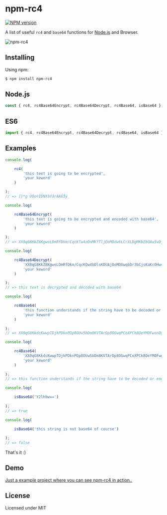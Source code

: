 # npm-rc4

[![NPM version](https://img.shields.io/npm/v/npm-rc4.svg?style=flat)](https://www.npmjs.com/package/npm-rc4)

A list of useful `rc4` and `base64` functions for [Node.js](https://nodejs.org) and Browser.

![npm-rc4](https://user-images.githubusercontent.com/6490641/82446373-7401b280-9a9e-11ea-835b-7f6a75c55f65.gif "npm-rc4")

## Installing

Using npm:

```bash
$ npm install npm-rc4
```

## Node.js

```js
const { rc4, rc4Base64Encrypt, rc4Base64Decrypt, rc4Base64, isBase64 } = require('npm-rc4');
```

## ES6

```js
import { rc4, rc4Base64Encrypt, rc4Base64Decrypt, rc4Base64, isBase64 } from 'npm-rc4';
```

## Examples

```js
console.log(

	rc4(
		'this text is going to be encrypted',
		'your keword'
	)

);
// => ]}*g ÙÒo©ÌÜNXàÝâ­rÀÀÛÎÿ¸

console.log(

	rc4Base64Encrypt(
		'this text is going to be encrypted and encoded with base64',
		'your keword'
	)

);
// => XX0qG8KkZ8KgwoLDmRfDkm/CqcKTw4zDnMKfTljDoMOdw6LCrXLDgMKbZ8OAw5vDjh3Dv8KCwrhWw51mXsK9wprDk8Kkw6UMfn7CvknCr24DN8KxdsOSwqFrwpQ=

console.log(

	rc4Base64Decrypt(
		'XX0qG8KkZ8KgwoLDmRfDkm/CqcKQw4bDlsKDUAjDoMOXwqbDr3bCjsKaKcOHw4zDlALDr8KCwrhWw4thTsO1w5/Dn8Kmw7kNLS4=',
		'your keword'
	)

);
// => this text is decrypted and decoded with base64

console.log(

	rc4Base64(
		'this function understands if the string have to be decoded or encoded with base64',
		'your keword'
	)

);
// => XX0qG8KkdcKwwpTDjkPDknPDp8OUw5bDm8KVTArDp8OGwqPCoXPCk8OeYMOFwonDgwXDrsOHwq8Cw45hVMO6w5/DlcKmw7wNO27DsR7CpH9Lc8K2dMOOwqA4w4TCicO4T8KHAzNlw4RvOsOvwp/DgSlgw6swwr3CpC1Swq14

console.log(

	rc4Base64(
		'XX0qG8KkdcKwwpTDjkPDknPDp8OUw5bDm8KVTArDp8OGwqPCoXPCk8OeYMOFwonDgwXDrsOHwq8Cw45hVMO6w5/DlcKmw7wNO27DsR7CpH9Lc8K2dMOOwqA4w4TCicO4T8KHAzNlw4RvOsOvwp/DgSlgw6swwr3CpC1Swq14',
		'your keword'
	)
	
);
// => this function understands if the string have to be decoded or encoded with base64

console.log(

	isBase64('Y2lhbw==')
	
);
// => true

console.log(

	isBase64('this string is not base64 of course')
	
);
// => false

```

That's it :)

## Demo

[Just a example project where you can see npm-rc4 in action..](https://passwordonce.com)

## License

Licensed under MIT
